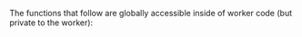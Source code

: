 The functions that follow are globally accessible inside of worker code (but private to the worker):